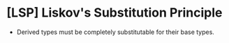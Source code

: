 # [LSP] Liskov's Substitution Principle
* Derived types must be completely substitutable for their base types.